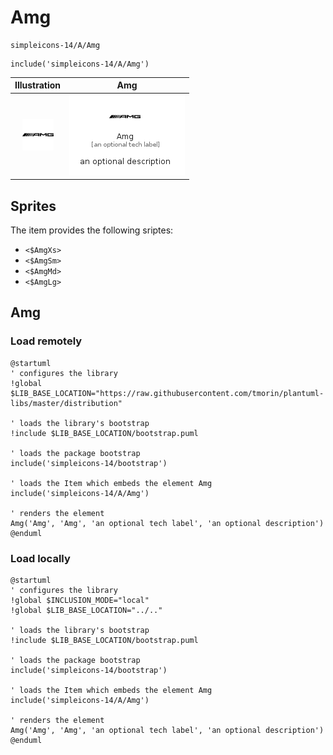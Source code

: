 # Amg


```text
simpleicons-14/A/Amg
```

```text
include('simpleicons-14/A/Amg')
```



| Illustration | Amg |
| :---: | :---: |
| ![illustration for Illustration](../../simpleicons-14/A/Amg.png) | ![illustration for Amg](../../simpleicons-14/A/Amg.Local.png) |



## Sprites
The item provides the following sriptes:

- `<$AmgXs>`
- `<$AmgSm>`
- `<$AmgMd>`
- `<$AmgLg>`





## Amg

### Load remotely
```plantuml
@startuml
' configures the library
!global $LIB_BASE_LOCATION="https://raw.githubusercontent.com/tmorin/plantuml-libs/master/distribution"

' loads the library's bootstrap
!include $LIB_BASE_LOCATION/bootstrap.puml

' loads the package bootstrap
include('simpleicons-14/bootstrap')

' loads the Item which embeds the element Amg
include('simpleicons-14/A/Amg')

' renders the element
Amg('Amg', 'Amg', 'an optional tech label', 'an optional description')
@enduml
```

### Load locally
```plantuml
@startuml
' configures the library
!global $INCLUSION_MODE="local"
!global $LIB_BASE_LOCATION="../.."

' loads the library's bootstrap
!include $LIB_BASE_LOCATION/bootstrap.puml

' loads the package bootstrap
include('simpleicons-14/bootstrap')

' loads the Item which embeds the element Amg
include('simpleicons-14/A/Amg')

' renders the element
Amg('Amg', 'Amg', 'an optional tech label', 'an optional description')
@enduml
```

